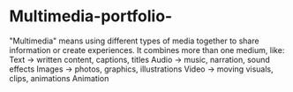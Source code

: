 # Multimedia-portfolio-
"Multimedia" means using different types of media together to share information or create experiences. It combines more than one medium, like:  Text → written content, captions, titles  Audio → music, narration, sound effects  Images → photos, graphics, illustrations  Video → moving visuals, clips, animations  Animation 
